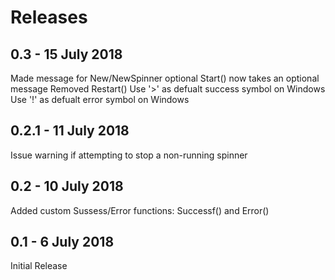 # Releases

## 0.3 - 15 July 2018
Made message for New/NewSpinner optional
Start() now takes an optional message
Removed Restart()
Use '>' as defualt success symbol on Windows
Use '!' as defualt error symbol on Windows

## 0.2.1 - 11 July 2018
Issue warning if attempting to stop a non-running spinner

## 0.2 - 10 July 2018
Added custom Sussess/Error functions: Successf() and Error()

## 0.1 - 6 July 2018
Initial Release